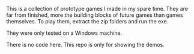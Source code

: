 This is a collection of prototype games I made in my spare time. They are far from finished, more the building blocks of future games than games themselves. To play them, extract the zip folders and run the exe.

They were only tested on a Windows machine.

There is no code here. This repo is only for showing the demos.
